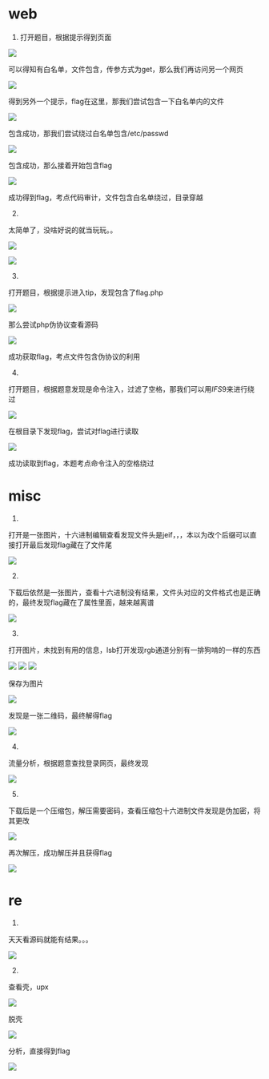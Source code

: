 # web
1. 打开题目，根据提示得到页面

![](./i/11.png)

可以得知有白名单，文件包含，传参方式为get，那么我们再访问另一个网页

![](./i/12.png)

得到另外一个提示，flag在这里，那我们尝试包含一下白名单内的文件

![](./i/13.png)

包含成功，那我们尝试绕过白名单包含/etc/passwd

![](./i/14.png)

包含成功，那么接着开始包含flag

![](./i/15.png)

成功得到flag，考点代码审计，文件包含白名单绕过，目录穿越

2. 
太简单了，没啥好说的就当玩玩。。

![](./i/16.png)

![](./i/17.png)

3. 
打开题目，根据提示进入tip，发现包含了flag.php

![](./i/18.png)

那么尝试php伪协议查看源码

![](./i/19.png)

成功获取flag，考点文件包含伪协议的利用

4. 

打开题目，根据题意发现是命令注入，过滤了空格，那我们可以用$IFS$9来进行绕过

![](./i/20.png)

在根目录下发现flag，尝试对flag进行读取

![](./i/21.png)

成功读取到flag，本题考点命令注入的空格绕过
# misc
1. 
打开是一张图片，十六进制编辑查看发现文件头是jeif，，，本以为改个后缀可以直接打开最后发现flag藏在了文件尾

![](./i/1.png)

2. 
下载后依然是一张图片，查看十六进制没有结果，文件头对应的文件格式也是正确的，最终发现flag藏在了属性里面，越来越离谱

![](./i/2.png)

3. 

打开图片，未找到有用的信息，lsb打开发现rgb通道分别有一排狗啃的一样的东西

![](./i/3.png)
![](./i/4.png)
![](./i/5.png)

保存为图片

![](./i/6.png)

发现是一张二维码，最终解得flag

![](./i/7.png)

4. 
流量分析，根据题意查找登录网页，最终发现

![](./i/8.png)

5. 
下载后是一个压缩包，解压需要密码，查看压缩包十六进制文件发现是伪加密，将其更改

![](./i/9.png)

再次解压，成功解压并且获得flag

![](./i/10.png)
# re
1. 
天天看源码就能有结果。。。

![](./i/22.png)

2. 
查看壳，upx

![](./i/24.png)

脱壳

![](./i/25.png)

分析，直接得到flag

![](./i/23.png)